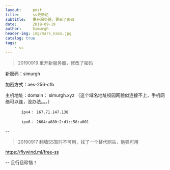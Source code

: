 ```yaml
---
layout:     post
title:      ss更新贴
subtitle:   重开服务器，更新了密码
date:       2019-09-19
author:     Simurgh
header-img: img/mars_nasa.jpg
catalog: true
tags:
    - ss
---
```


>20190919 重开新服务器，修改了密码

新密码：simurgh 

加密方式：aes-256-cfb

主机地址：domain： simurgh.xyz （这个域名地址校园网貌似连接不上，手机网络可以连，没办法。。。） 

           ipv4： 167.71.147.138 

           ipv6： 2604:a880:2:d1::58:a001





--

>20190917 翻墙SS暂时不可用，找了一个替代网站，勉强可用

https://flywind.ml/free-ss



--
且行且珍惜！




